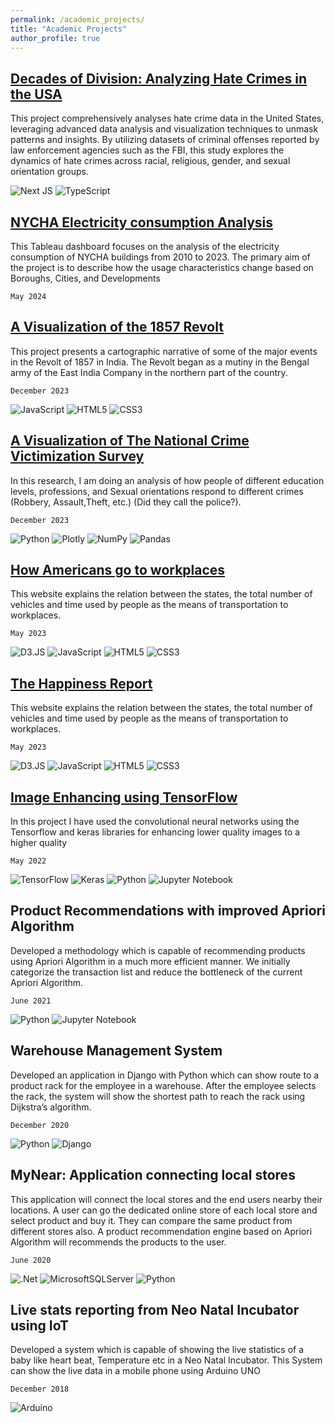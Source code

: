 ```yaml
---
permalink: /academic_projects/
title: "Academic Projects"
author_profile: true
---
```


## [Decades of Division: Analyzing Hate Crimes in the USA](https://hate-crime.vercel.app/)

This project comprehensively analyses hate crime data in the United States, leveraging advanced data analysis and visualization techniques to unmask patterns and insights. By utilizing datasets of criminal offenses reported by law enforcement agencies such as the FBI, this study explores the dynamics of hate crimes across racial, religious, gender, and sexual orientation groups.

![Next JS](https://img.shields.io/badge/Next-black?style=for-the-badge&logo=next.js&logoColor=white) ![TypeScript](https://img.shields.io/badge/typescript-%23007ACC.svg?style=for-the-badge&logo=typescript&logoColor=white)

## [NYCHA Electricity consumption Analysis](https://public.tableau.com/views/NYCHAElectricityConsumptionAnalysis/AvgEnergyConsumptionVSCost?:language=en-GB&:sid=&:redirect=auth&:display_count=n&:origin=viz_share_link)

This Tableau dashboard focuses on the analysis of the electricity consumption of NYCHA buildings from 2010 to 2023. The primary aim of the project is to describe how the usage characteristics change based on
Boroughs, Cities, and Developments

`May 2024`

## [A Visualization of the 1857 Revolt](https://sangeethsajan.github.io/DigitalHistory/)

This project presents a cartographic narrative of some of the major events in
the Revolt of 1857 in India. The Revolt began as a mutiny in the Bengal army of the East India Company in the northern part of the country.

`December 2023`

![JavaScript](https://img.shields.io/badge/javascript-%23323330.svg?style=for-the-badge&logo=javascript&logoColor=%23F7DF1E) ![HTML5](https://img.shields.io/badge/html5-%23E34F26.svg?style=for-the-badge&logo=html5&logoColor=white) ![CSS3](https://img.shields.io/badge/css3-%231572B6.svg?style=for-the-badge&logo=css3&logoColor=white)

## [A Visualization of The National Crime Victimization Survey](https://colab.research.google.com/drive/1RqMt09tIO43h4RtN0lbNAEfCzPsEnbqd?usp=sharing)

In this research, I am doing an analysis of how people of different education levels, professions, and Sexual orientations respond to different crimes (Robbery, Assault,Theft, etc.) (Did they call the police?).

`December 2023`

![Python](https://img.shields.io/badge/python-3670A0?style=for-the-badge&logo=python&logoColor=ffdd54) ![Plotly](https://img.shields.io/badge/Plotly-%233F4F75.svg?style=for-the-badge&logo=plotly&logoColor=white) ![NumPy](https://img.shields.io/badge/numpy-%23013243.svg?style=for-the-badge&logo=numpy&logoColor=white) ![Pandas](https://img.shields.io/badge/pandas-%23150458.svg?style=for-the-badge&logo=pandas&logoColor=white)

## [How Americans go to workplaces](https://sangeethsajan.github.io/Interactive-Data-Vis-Spring2023/Project/Main/)

This website explains the relation between the states, the total number of vehicles and time used by people as the means of transportation to workplaces.

`May 2023`

![D3.JS](https://img.shields.io/badge/d3%20js-F9A03C?style=for-the-badge&logo=d3.js&logoColor=white) ![JavaScript](https://img.shields.io/badge/javascript-%23323330.svg?style=for-the-badge&logo=javascript&logoColor=%23F7DF1E) ![HTML5](https://img.shields.io/badge/html5-%23E34F26.svg?style=for-the-badge&logo=html5&logoColor=white) ![CSS3](https://img.shields.io/badge/css3-%231572B6.svg?style=for-the-badge&logo=css3&logoColor=white)

## [The Happiness Report](https://sangeethsajan.github.io/Project/)

This website explains the relation between the states, the total number of vehicles and time used by people as the means of transportation to workplaces.

`May 2023`

![D3.JS](https://img.shields.io/badge/d3%20js-F9A03C?style=for-the-badge&logo=d3.js&logoColor=white) ![JavaScript](https://img.shields.io/badge/javascript-%23323330.svg?style=for-the-badge&logo=javascript&logoColor=%23F7DF1E) ![HTML5](https://img.shields.io/badge/html5-%23E34F26.svg?style=for-the-badge&logo=html5&logoColor=white) ![CSS3](https://img.shields.io/badge/css3-%231572B6.svg?style=for-the-badge&logo=css3&logoColor=white)

## [Image Enhancing using TensorFlow](https://colab.research.google.com/drive/1H_9MXfuGzPp61ijXCN4s4wFpeDYYk9Pw?usp=sharing)

In this project I have used the convolutional neural networks using the Tensorflow and keras libraries for enhancing lower quality images to a higher quality

`May 2022`

![TensorFlow](https://img.shields.io/badge/TensorFlow-%23FF6F00.svg?style=for-the-badge&logo=TensorFlow&logoColor=white) ![Keras](https://img.shields.io/badge/Keras-%23D00000.svg?style=for-the-badge&logo=Keras&logoColor=white) ![Python](https://img.shields.io/badge/python-3670A0?style=for-the-badge&logo=python&logoColor=ffdd54) ![Jupyter Notebook](https://img.shields.io/badge/jupyter-%23FA0F00.svg?style=for-the-badge&logo=jupyter&logoColor=white)

## Product Recommendations with improved Apriori Algorithm

Developed a methodology which is capable of recommending products using Apriori Algorithm in a much more efficient manner. We initially categorize the transaction list and reduce the bottleneck of the current Apriori Algorithm.

`June 2021`

![Python](https://img.shields.io/badge/python-3670A0?style=for-the-badge&logo=python&logoColor=ffdd54) ![Jupyter Notebook](https://img.shields.io/badge/jupyter-%23FA0F00.svg?style=for-the-badge&logo=jupyter&logoColor=white)

## Warehouse Management System

Developed an application in Django with Python which can show route to a product rack for the employee in a warehouse. After the employee selects the rack, the system will show the shortest path to reach the rack using Dijkstra’s algorithm.

`December 2020`

![Python](https://img.shields.io/badge/python-3670A0?style=for-the-badge&logo=python&logoColor=ffdd54) ![Django](https://img.shields.io/badge/django-%23092E20.svg?style=for-the-badge&logo=django&logoColor=white)

## MyNear: Application connecting local stores

This application will connect the local stores and the end users nearby their locations. A user can go the dedicated online store of each local store and select product and buy it. They can compare the same product from different stores also. A product recommendation engine based on Apriori Algorithm will recommends the products to the user.

`June 2020`

![.Net](https://img.shields.io/badge/.NET-5C2D91?style=for-the-badge&logo=.net&logoColor=white) ![MicrosoftSQLServer](https://img.shields.io/badge/Microsoft%20SQL%20Server-CC2927?style=for-the-badge&logo=microsoft%20sql%20server&logoColor=white) ![Python](https://img.shields.io/badge/python-3670A0?style=for-the-badge&logo=python&logoColor=ffdd54)

## Live stats reporting from Neo Natal Incubator using IoT

Developed a system which is capable of showing the live statistics of a baby like heart beat, Temperature etc in a Neo Natal Incubator. This System can show the live data in a mobile phone using Arduino UNO

`December 2018`

![Arduino](https://img.shields.io/badge/-Arduino-00979D?style=for-the-badge&logo=Arduino&logoColor=white)
